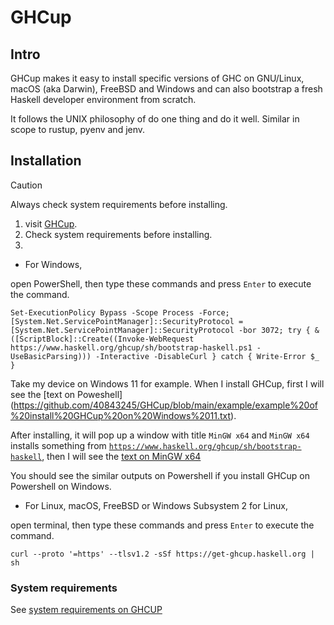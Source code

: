 # GHCup
## Intro
GHCup makes it easy to install specific versions of GHC on GNU/Linux, macOS (aka Darwin), FreeBSD and Windows and can also bootstrap a fresh Haskell developer environment from scratch. 

It follows the UNIX philosophy of do one thing and do it well. Similar in scope to rustup, pyenv and jenv.

## Installation

> [!CAUTION]
> Always check system requirements before installing.

1. visit [GHCup](https://www.haskell.org/ghcup/).
2. Check system requirements before installing.
3.
+ For Windows,

open PowerShell, then type these commands and press `Enter` to execute the command.

```
Set-ExecutionPolicy Bypass -Scope Process -Force;[System.Net.ServicePointManager]::SecurityProtocol = [System.Net.ServicePointManager]::SecurityProtocol -bor 3072; try { & ([ScriptBlock]::Create((Invoke-WebRequest https://www.haskell.org/ghcup/sh/bootstrap-haskell.ps1 -UseBasicParsing))) -Interactive -DisableCurl } catch { Write-Error $_ }
```

Take my device on Windows 11 for example. When I install GHCup, first I will see the [text on Poweshell] (https://github.com/40843245/GHCup/blob/main/example/example%20of%20install%20GHCup%20on%20Windows%2011.txt).

After installing, it will pop up a window with title `MinGW x64` and `MinGW x64` installs something from [`https://www.haskell.org/ghcup/sh/bootstrap-haskell`](https://www.haskell.org/ghcup/sh/bootstrap-haskell), then I will see the [text on MinGW x64](https://github.com/40843245/GHCup/blob/main/example/example%20of%20installing%20bootstrap-haskell%20through%20MinGW%20x64.txt)

You should see the similar outputs on Powershell if you install GHCup on Powershell on Windows.

+ For Linux, macOS, FreeBSD or Windows Subsystem 2 for Linux,

open terminal, then type these commands and press `Enter` to execute the command.

```
curl --proto '=https' --tlsv1.2 -sSf https://get-ghcup.haskell.org | sh
```

### System requirements
See [system requirements on GHCUP](https://www.haskell.org/ghcup/install/#system-requirements)
